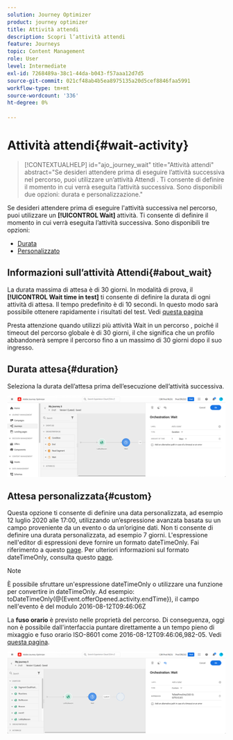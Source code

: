 ```yaml
---
solution: Journey Optimizer
product: journey optimizer
title: Attività attendi
description: Scopri l’attività attendi
feature: Journeys
topic: Content Management
role: User
level: Intermediate
exl-id: 7268489a-38c1-44da-b043-f57aaa12d7d5
source-git-commit: 021cf48ab4b5ea8975135a20d5cef8846faa5991
workflow-type: tm+mt
source-wordcount: '336'
ht-degree: 0%

---
```


# Attività attendi{#wait-activity}

>[!CONTEXTUALHELP]
>id="ajo_journey_wait"
>title="Attività attendi"
>abstract="Se desideri attendere prima di eseguire l’attività successiva nel percorso, puoi utilizzare un’attività Attendi . Ti consente di definire il momento in cui verrà eseguita l’attività successiva. Sono disponibili due opzioni: durata e personalizzazione."

Se desideri attendere prima di eseguire l&#39;attività successiva nel percorso, puoi utilizzare un **[!UICONTROL Wait]** attività. Ti consente di definire il momento in cui verrà eseguita l’attività successiva. Sono disponibili tre opzioni:

* [Durata](#duration)
* [Personalizzato](#custom)

<!--
* [Email send time optimization](#email_send_time_optimization)
* [Fixed date](#fixed_date) 
-->

## Informazioni sull’attività Attendi{#about_wait}

La durata massima di attesa è di 30 giorni. In modalità di prova, il **[!UICONTROL Wait time in test]** ti consente di definire la durata di ogni attività di attesa. Il tempo predefinito è di 10 secondi. In questo modo sarà possibile ottenere rapidamente i risultati del test. Vedi [questa pagina](../building-journeys/testing-the-journey.md)

Presta attenzione quando utilizzi più attività Wait in un percorso , poiché il timeout del percorso globale è di 30 giorni, il che significa che un profilo abbandonerà sempre il percorso fino a un massimo di 30 giorni dopo il suo ingresso.

## Durata attesa{#duration}

Seleziona la durata dell’attesa prima dell’esecuzione dell’attività successiva.

![](assets/journey55.png)

<!--
## Fixed date wait{#fixed_date}

Select the date for the execution of the next activity.

![](assets/journey56.png)

-->

## Attesa personalizzata{#custom}

Questa opzione ti consente di definire una data personalizzata, ad esempio 12 luglio 2020 alle 17:00, utilizzando un’espressione avanzata basata su un campo proveniente da un evento o da un’origine dati. Non ti consente di definire una durata personalizzata, ad esempio 7 giorni. L&#39;espressione nell&#39;editor di espressioni deve fornire un formato dateTimeOnly. Fai riferimento a questo [page](expression/expressionadvanced.md). Per ulteriori informazioni sul formato dateTimeOnly, consulta questo [page](expression/data-types.md).

>[!NOTE]
>
>È possibile sfruttare un&#39;espressione dateTimeOnly o utilizzare una funzione per convertire in dateTimeOnly. Ad esempio: toDateTimeOnly(@{Event.offerOpened.activity.endTime}), il campo nell&#39;evento è del modulo 2016-08-12T09:46:06Z
>
>La **fuso orario** è previsto nelle proprietà del percorso. Di conseguenza, oggi non è possibile dall&#39;interfaccia puntare direttamente a un tempo pieno di mixaggio e fuso orario ISO-8601 come 2016-08-12T09:46:06,982-05. Vedi [questa pagina](../building-journeys/timezone-management.md).

![](assets/journey57.png)

<!--## Email send time optimization{#email_send_time_optimization}

This type of wait uses a score calculated in Adobe Experience Platform. The score calculates the propensity to click or open an email in the future based on past behavior. Note that the algorithm calculating the score needs a certain amount of data to work. As a result, when it does not have enough data, the default wait time will apply. At publication time, you’ll be notified that the default time applies.

>[!NOTE]
>
>The first event of your journey must have a namespace.
>
>This capability is only available after an **[!UICONTROL Email]** activity. You need to have Adobe Campaign Standard.

1. In the **[!UICONTROL Amount of time]** field, define the number of hours to consider to optimize email sending.
1. In the **[!UICONTROL Optimization type]** field, choose if the optimization should increase clicks or opens.
1. In the **[!UICONTROL Default time]** field, define the default time to wait if the predictive send time score is not available.

    >[!NOTE]
    >
    >Note that the send time score can be unavailable because there is not enough data to perform the calculation. In this case, you will be informed, at publication time, that the default time applies.

![](assets/journey57bis.png)-->
